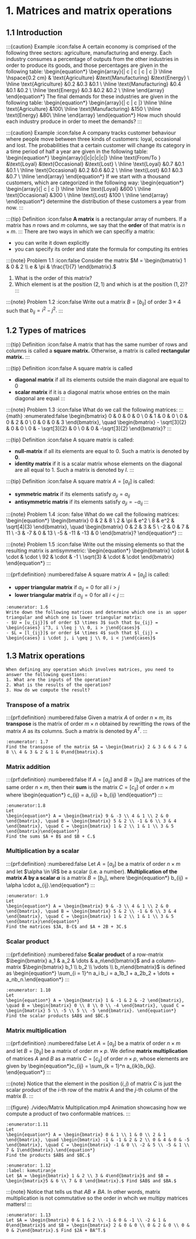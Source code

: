 # 1. Matrices and matrix operations

## 1.1 Introduction

:::{caution} Example
:icon:false
A certain economy is comprised of the following three sectors: agriculture, manufacturing and energy. Each industry consumes a percentage of outputs from the other industries in order to produce its goods, and those percentages are given in the following table:
\begin{equation*}
\begin{array}{| c | c | c | c |}
\hline
\hspace{0.2 cm} & \text{Agriculture} &\text{Manufacturing} &\text{Energy} \\
\hline
\text{Agriculture} &0.2 &0.3 &0.1 \\
\hline
\text{Manufacturing} &0.4 &0.1 &0.2 \\
\hline
\text{Energy} &0.3 &0.2 &0.2 \\
\hline
\end{array}
\end{equation*}
The final demands for these industries are given in the following table:
\begin{equation*}
\begin{array}{| c | c |}
    \hline
    \hline
    \text{Agriculture} &100\\
    \hline
    \text{Manufacturing} &150 \\
    \hline
    \text{Energy} &80\\
    \hline
    \end{array}
\end{equation*}
How much should each industry produce in order to meet the demands?
:::

:::{caution} Example
:icon:false
A company tracks customer behaviour where people move between three kinds of customers: loyal, occasional and lost. The probabilities that a certain customer will change its category in a time period of half a year are given in the following table:
\begin{equation*}
\begin{array}{|c|c|c|c|}
    \hline
    \text{From/To } &\text{Loyal} &\text{Occasional} &\text{Lost} \\
    \hline
    \text{Loyal} &0.7 &0.1 &0.1 \\
    \hline
    \text{Occasional} &0.2 &0.6 &0.2 \\
    \hline
    \text{Lost} &0.1 &0.3 &0.7 \\
    \hline
\end{array}
\end{equation*}
If we start with a thousand customers, which are categorized in the following way:
\begin{equation*}
\begin{array}{| c | c |}
    \hline
    \hline
    \text{Loyal} &600 \\
    \hline
    \text{Occasional} &300 \\
    \hline
    \text{Lost} &100 \\
    \hline
    \end{array}
\end{equation*}
determine the distribution of these customers a year from now.
:::

:::{tip} Definition
:icon:false
**A matrix** is a rectangular array of numbers. If a matrix has $n$ rows and $m$ columns, we say that the **order** of that matrix is $n \times m.$
:::
There are two ways in which we can specifiy a matrix:
- you can write it down explicitly
- you can specify its order and state the formula for computing its entries


:::{note} Problem 1.1
:icon:false
Consider the matrix $M = \begin{bmatrix} 1 & 0 & 2 \\ e & \pi & \frac{1}{7} \end{bmatrix}.$
1. What is the order of this matrix?
2. Which element is at the position $(2,1)$ and which is at the position $(1,2)$?
:::

:::{note} Problem 1.2
:icon:false
Write out a matrix $B = [b_{ij}]$ of order $3 \times 4$ such that $b_{ij} = i^2 - j^2.$
:::

## 1.2 Types of matrices
:::{tip} Definition
:icon:false
A matrix that has the same number of rows and columns is called a **square matrix.** Otherwise, a matrix is called **rectangular matrix.**
:::

:::{tip} Definition
:icon:false
A square matrix is called
- **diagonal matrix** if all its elements outside the main diagonal are equal to $0$
- **scalar matrix** if it is a diagonal matrix whose entries on the main diagonal are equal
:::

:::{note} Problem 1.3
:icon:false
What do we call the following matrices:
:::{math}
:enumerated:false
\begin{bmatrix} 0 & 0 & 0 & 0 \\ 0 & 1 & 0 & 0 \\ 0 & 0 & 2 & 0 \\ 0 & 0 & 0 & 3 \end{bmatrix}, \quad \begin{bmatrix} - \sqrt[3]{2} & 0 & 0 \\ 0 & - \sqrt[3]{2} & 0 \\ 0 & 0 & -\sqrt[3]{2} \end{bmatrix}?
:::


:::{tip} Definition
:icon:false
A square matrix is called:
- **null-matrix** if all its elements are equal to $0$. Such a matrix is denoted by $\mathbf{0}.$
- **identity matrix** if it is a scalar matrix whose elements on the diagonal are all equal to $1$. Such a matrix is denoted by $I.$
:::

:::{tip} Definition
:icon:false
A square matrix $A = [a_{ij}]$ is called:
- **symmetric matrix** if its elements satisfy $a_{ji} = a_{ij}$
- **antisymmetric matris** if its elements satisfy $a_{ji} = -a_{ij}$
:::

:::{note} Problem 1.4
:icon: false
What do we call the following matrices:
\begin{equation*}
\begin{bmatrix} 0 & 2 & 8 \\ 2 & \pi & e^2 \\ 8 & e^2 & \sqrt[4]{3} \end{bmatrix}, \quad \begin{bmatrix} 0 & 2 & 3 & 5 \\ -2 & 0 & 7 & 11 \\ -3 & -7 & 0 & 13 \\ -5 & -11 & -13 & 0 \end{bmatrix}?
\end{equation*}
:::

:::{note} Problem 1.5
:icon:false
Write out the missing elements so that the resulting matrix is antisymmetric:
\begin{equation*}
\begin{bmatrix}  \cdot & \cdot & \cdot \\ 92 & \cdot & -1 \\ \sqrt{3} & \cdot & \cdot \end{bmatrix}
\end{equation*}
:::

:::{prf:definition}
:numbered:false
A square matrix $A = [a_{ij}]$ is called:
- **upper triangular matrix** if $a_{ij} = 0$ for all $i > j$
- **lower triangular matrix** if $a_{ij} = 0$ for all $i < j$
:::

```{exercise}
:enumerator: 1.6
Write down the following matrices and determine which one is an upper triangular and which one is lower triangular matrix:
- $U = [u_{ij}]$ of order $3 \times 3$ such that $u_{ij} = \begin{cases} i^3, i \leq j \\ 0, i > j\end{cases}$
- $L = [l_{ij}]$ or order $4 \times 4$ such that $l_{ij} = \begin{cases} i \cdot j, i \geq j \\ 0, i < j\end{cases}$
```

## 1.3 Matrix operations
```{tip}
When defining any operation which involves matrices, you need to answer the following questions:
1. What are the inputs of the operation?
2. What is the results of the operation?
3. How do we compute the result?
```

### Transpose of a matrix

:::{prf:definition}
:numbered:false
Given a matrix $A$ of order $n \times m,$ its **transpose** is the matrix of order $m \times n$ obtained by rewritting the rows of the matrix $A$ as its columns. Such a matrix is denoted by $A^T.$
:::

```{exercise}
:enumerator: 1.7
Find the transpose of the matrix $A = \begin{bmatrix} 2 & 3 & 6 & 7 & 8 \\ 4 & 3 & 2 & 1 & 0\end{bmatrix}.$
```

### Matrix addition

:::{prf:definition}
:numbered:false
If $A = [a_{ij}]$ and $B = [b_{ij}]$ are matrices of the same order $n \times m,$ then their **sum** is the matrix $C = [c_{ij}]$ of order $n \times m$ where
\begin{equation*} c_{ij} = a_{ij} + b_{ij} \end{equation*}
:::

```{exercise}
:enumerator:1.8
Let 
\begin{equation*} A = \begin{bmatrix} 9 & -3 \\ 4 & 1 \\ 2 & 0 \end{bmatrix}, \quad B = \begin{bmatrix} 5 & 2 \\ -1 & 6 \\ 3 & 4 \end{bmatrix}, \quad C = \begin{bmatrix} 1 & 2 \\ 1 & 1 \\ 3 & 5 \end{bmatrix}\end{equation*}
Find the sums $A + B$ and $B + C.$
```

### Multiplication by a scalar
:::{prf:definition}
:numbered:false
Let $A = [a_{ij}]$ be a matrix of order $n \times m$ and let $\alpha \in \R$ be a scalar (i.e. a number). **Multiplication of the matrix $A$ by a scalar $\alpha$** is a matrix $B = [b_{ij}],$ where 
\begin{equation*} b_{ij} = \alpha \cdot a_{ij}.\end{equation*}
:::

```{exercise}
:enumerator: 1.9
Let 
\begin{equation*} A = \begin{bmatrix} 9 & -3 \\ 4 & 1 \\ 2 & 0 \end{bmatrix}, \quad B = \begin{bmatrix} 5 & 2 \\ -1 & 6 \\ 3 & 4 \end{bmatrix}, \quad C = \begin{bmatrix} 1 & 2 \\ 1 & 1 \\ 3 & 5 \end{bmatrix}\end{equation*}
Find the matrices $3A, B-C$ and $A + 2B + 3C.$
```

### Scalar product

:::{prf:definition}
:numbered:false
**Scalar product** of a row-matrix $\begin{bmatrix} a_1 & a_2 & \dots & a_n\end{bmatrix}$ and a column-matrix $\begin{bmatrix} b_1 \\ b_2 \\ \vdots \\ b_n\end{bmatrix}$ is defined as 
\begin{equation*} \sum_{i = 1}^n a_i b_i = a_1b_1 + a_2b_2 + \dots + a_nb_n.\end{equation*}
:::

```{exercise}
:enumerator: 1.10
Let 
\begin{equation*} A = \begin{bmatrix} 1 & -1 & 2 & -2 \end{bmatrix}, \quad B = \begin{bmatrix} 0 \\ 8 \\ 0 \\ -4 \end{bmatrix}, \quad C = \begin{bmatrix} 5 \\ -5 \\ 5 \\ -5 \end{bmatrix}. \end{equation*}
Find the scalar products $AB$ and $BC.$
```

### Matrix multiplication

:::{prf:definition}
:numbered:false
Let $A = [a_{ij}]$ be a matrix of order $n \times m$ and let $B = [b_{ij}]$ be a matrix of order $m \times p.$ We define **matrix multiplication** of matrices $A$ and $B$ as a matrix $C = [c_{ij}]$ of order $n \times p,$ whose elements are given by
\begin{equation*}c_{ij} = \sum_{k = 1}^n a_{ik}b_{kj}. \end{equation*}
:::

:::{note}
Notice that the element in the position $(i,j)$ of matrix $C$ is just the scalar product of the $i$-th row of the matrix $A$ and the $j$-th column of the matrix $B$.
:::

:::{figure} ./video/Matrix Multiplication.mp4
Animation showcasing how we compute a product of two conformable matrices.
:::

```{exercise}
:enumerator:1.11
Let 
\begin{equation*} A = \begin{bmatrix} 0 & 1 \\ 1 & 0 \\ 2 & 1 \end{bmatrix}, \quad \begin{bmatrix} -1 & -1 & 2 & 2 \\ 0 & 4 & 0 & -5 \end{bmatrix}, \quad C = \begin{bmatrix} -1 & 0 \\ -2 & 5 \\ -5 & 1 \\ 7 & 1\end{bmatrix}.\end{equation*}
Find the products $AB$ and $BC.$
```

```{exercise} 
:enumerator: 1.12
:label: komutiranje
Let $A = \begin{bmatrix} 1 & 2 \\ 3 & 4\end{bmatrix}$ and $B = \begin{bmatrix}5 & 6 \\ 7 & 8 \end{bmatrix}.$ Find $AB$ and $BA.$
```

:::{note}
Notice that [](#komutiranje) tells us that $AB \neq BA.$ In other words, matrix multiplication is not commutative so the order in whcih we multipy matrices matters!
:::

```{exercise}
:enumerator: 1.13
Let $A = \begin{bmatrix} 0 & 1 & 2 \\ -1 & 0 & -1 \\ -2 & 1 & 0\end{bmatrix}$ and $B = \begin{bmatrix} 2 & 0 & 0 \\ 0 & 2 & 0 \\ 0 & 0 & 2\end{bmatrix}.$ Find $2A + BA^T.$
```


